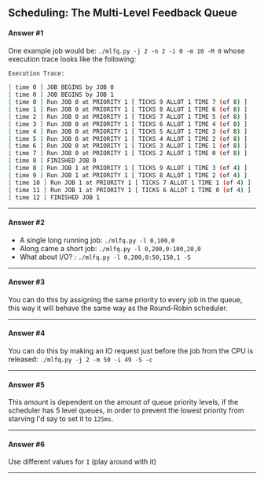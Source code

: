 ## Scheduling: The Multi-Level Feedback Queue

#### Answer #1
One example job would be: `./mlfq.py -j 2 -n 2 -i 0 -m 10 -M 0` whose execution trace looks like the following:
```bash
Execution Trace:

[ time 0 ] JOB BEGINS by JOB 0
[ time 0 ] JOB BEGINS by JOB 1
[ time 0 ] Run JOB 0 at PRIORITY 1 [ TICKS 9 ALLOT 1 TIME 7 (of 8) ]
[ time 1 ] Run JOB 0 at PRIORITY 1 [ TICKS 8 ALLOT 1 TIME 6 (of 8) ]
[ time 2 ] Run JOB 0 at PRIORITY 1 [ TICKS 7 ALLOT 1 TIME 5 (of 8) ]
[ time 3 ] Run JOB 0 at PRIORITY 1 [ TICKS 6 ALLOT 1 TIME 4 (of 8) ]
[ time 4 ] Run JOB 0 at PRIORITY 1 [ TICKS 5 ALLOT 1 TIME 3 (of 8) ]
[ time 5 ] Run JOB 0 at PRIORITY 1 [ TICKS 4 ALLOT 1 TIME 2 (of 8) ]
[ time 6 ] Run JOB 0 at PRIORITY 1 [ TICKS 3 ALLOT 1 TIME 1 (of 8) ]
[ time 7 ] Run JOB 0 at PRIORITY 1 [ TICKS 2 ALLOT 1 TIME 0 (of 8) ]
[ time 8 ] FINISHED JOB 0
[ time 8 ] Run JOB 1 at PRIORITY 1 [ TICKS 9 ALLOT 1 TIME 3 (of 4) ]
[ time 9 ] Run JOB 1 at PRIORITY 1 [ TICKS 8 ALLOT 1 TIME 2 (of 4) ]
[ time 10 ] Run JOB 1 at PRIORITY 1 [ TICKS 7 ALLOT 1 TIME 1 (of 4) ]
[ time 11 ] Run JOB 1 at PRIORITY 1 [ TICKS 6 ALLOT 1 TIME 0 (of 4) ]
[ time 12 ] FINISHED JOB 1
```
***

#### Answer #2
- A single long running job: `./mlfq.py -l 0,100,0`
- Along came a short job: `./mlfq.py -l 0,200,0:100,20,0`
- What about I/O? : `./mlfq.py -l 0,200,0:50,150,1 -S`
***

#### Answer #3
You can do this by assigning the same priority to every job in the queue, this way it will behave the same way as the Round-Robin scheduler.
***

#### Answer #4
You can do this by making an IO request just before the job from the CPU is released: `./mlfq.py -j 2 -m 50 -i 49 -S -c`
***

#### Answer #5
This amount is dependent on the amount of queue priority levels, if the scheduler has 5 level queues, in order to prevent the lowest priority from starving I'd say to set it to `125ms`.
***

#### Answer #6
Use different values for `I` (play around with it)
***
